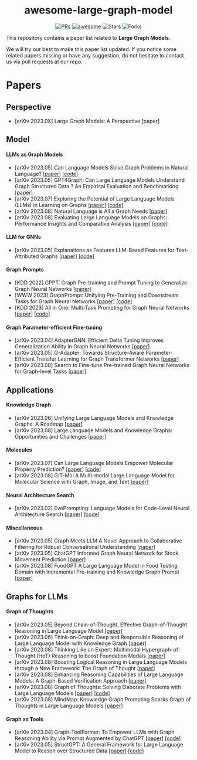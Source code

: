 <h1 align="center"><b>awesome-large-graph-model</b></h1>
<p align="center">
    <a href="https://github.com/THUMNLab/awesome-large-graph-model/pulls"><img src="https://img.shields.io/badge/PRs-Welcome-green" alt="PRs"></a>
    <a href="https://awesome.re"><img src="https://awesome.re/badge.svg" alt="awesome"></a>
    <!-- <a href="https://"><img src="https://img.shields.io/badge/-Website-grey?logo=svelte&logoColor=white" alt="Website"></a> -->
    <img src="https://img.shields.io/github/stars/THUMNLab/awesome-large-graph-model?color=yellow&label=Star" alt="Stars" >
    <img src="https://img.shields.io/github/forks/THUMNLab/awesome-large-graph-model?color=blue&label=Fork" alt="Forks" >
</p>

This repository contains a paper list related to **Large Graph Models**. 

<!-- For more details, please refer to our perspective paper: [Large Graph Models: A Perspective](https://todo)  -->

We will try our best to make this paper list updated. If you notice some related papers missing or have any suggestion, do not hesitate to contact us via pull requests at our repo.

# Papers

## Perspective
- [arXiv 2023.0X] Large Graph Models: A Perspective [paper]

## Model

#### LLMs as Graph Models
- [arXiv 2023.05] Can Language Models Solve Graph Problems in Natural Language? [[paper]](https://arxiv.org/pdf/2305.10037) [[code]](https://github.com/Arthur-Heng/NLGraph)
- [arXiv 2023.05] GPT4Graph: Can Large Language Models Understand Graph Structured Data ? An Empirical Evaluation and Benchmarking [[paper]](https://arxiv.org/pdf/2305.15066) 
- [arXiv 2023.07] Exploring the Potential of Large Language Models (LLMs) in Learning on Graphs [[paper]](https://arxiv.org/pdf/2307.03393) [[code]](https://github.com/CurryTang/Graph-LLM)
- [arXiv 2023.08] Natural Language is All a Graph Needs [[paper]](https://arxiv.org/pdf/2308.07134) 
- [arXiv 2023.08] Evaluating Large Language Models on Graphs: Performance Insights and Comparative Analysis [[paper]](https://arxiv.org/pdf/2308.11224) [[code]](https://github.com/Ayame1006/LLMtoGraph)

#### LLM for GNNs
- [arXiv 2023.05] Explanations as Features LLM-Based Features for Text-Attributed Graphs [[paper]](https://arxiv.org/pdf/2305.19523) [[code]](https://github.com/XiaoxinHe/TAPE) 

#### Graph Prompts
- [KDD 2022] GPPT: Graph Pre-training and Prompt Tuning to Generalize Graph Neural Networks [[paper]](https://dl.acm.org/doi/10.1145/3534678.3539249)
- [WWW 2023] GraphPrompt: Unifying Pre-Training and Downstream Tasks for Graph Neural Networks [[paper]](https://arxiv.org/pdf/2302.08043) [[code]](https://github.com/Starlien95/GraphPrompt)
- [KDD 2023] All in One: Multi-Task Prompting for Graph Neural Networks [[paper]](https://arxiv.org/pdf/2307.01504) [[code]](https://github.com/sheldonresearch/ProG)

#### Graph Parameter-efficient Fine-tuning
- [arXiv 2023.04] AdapterGNN: Efficient Delta Tuning Improves Generalization Ability in Graph Neural Networks [[paper]](https://arxiv.org/pdf/2304.09595)
- [arXiv 2023.05] G-Adapter: Towards Structure-Aware Parameter-Efficient Transfer Learning for Graph Transformer Networks [[paper]](https://arxiv.org/pdf/2305.10329)
- [arXiv 2023.08] Search to Fine-tune Pre-trained Graph Neural Networks for Graph-level Tasks [[paper]](https://arxiv.org/pdf/2308.06960)

## Applications
#### Knowledge Graph
- [arXiv 2023.06] Unifying Large Language Models and Knowledge Graphs: A Roadmap [[paper]](https://arxiv.org/pdf/2306.08302)
- [arXiv 2023.08] Large Language Models and Knowledge Graphs: Opportunities and Challenges [[paper]](https://arxiv.org/pdf/2308.0637)

#### Molecules
- [arXiv 2023.07] Can Large Language Models Empower Molecular Property Prediction? [[paper]](https://arxiv.org/pdf/2307.07443) [[code]](https://github.com/ChnQ/LLM4Mol)
- [arXiv 2023.08] GIT-Mol A Multi-modal Large Language Model for Molecular Science with Graph, Image, and Text [[paper]](https://arxiv.org/pdf/2308.069)

#### Neural Architecture Search
- [arXiv 2023.02] EvoPrompting: Language Models for Code-Level Neural Architecture Search [[paper]](https://arxiv.org/pdf/2302.14838) [[code]](https://github.com/algopapi/EvoPrompting_Reinforcement_learning)

#### Miscellaneous
- [arXiv 2023.05] Graph Meets LLM A Novel Approach to Collaborative Filtering for Robust Conversational Understanding [[paper]](https://arxiv.org/pdf/2305.14449)
- [arXiv 2023.05] ChatGPT Informed Graph Neural Network for Stock Movement Prediction [[paper]](https://arxiv.org/pdf/2306.03763)
- [arXiv 2023.08] FoodGPT A Large Language Model in Food Testing Domain with Incremental Pre-training and Knowledge Graph Prompt [[paper]](https://arxiv.org/pdf/2308.10173)

## Graphs for LLMs
#### Graph of Thoughts
- [arXiv 2023.05] Beyond Chain-of-Thought, Effective Graph-of-Thought Reasoning in Large Language Model [[paper]](https://arxiv.org/pdf/2305.16582)
- [arXiv 2023.06] Think-on-Graph: Deep and Responsible Reasoning of Large Language Model with Knowledge Graph [[paper]](https://arxiv.org/pdf/2307.07697)
- [arXiv 2023.08] Thinking Like an Expert: Multimodal Hypergraph-of-Thought (HoT) Reasoning to boost Foundation Modals [[paper]](https://arxiv.org/pdf/2308.06207)
- [arXiv 2023.08] Boosting Logical Reasoning in Large Language Models through a New Framework: The Graph of Thought [[paper]](https://arxiv.org/pdf/2308.08614)
- [arXiv 2023.08] Enhancing Reasoning Capabilities of Large Language Models: A Graph-Based Verification Approach [[paper]](https://arxiv.org/pdf/2308.09267)
- [arXiv 2023.08] Graph of Thoughts: Solving Elaborate Problems with Large Language Models [[paper]](https://arxiv.org/pdf/2308.09687)  [[code]](https://github.com/spcl/graph-of-thoughts)
- [arXiv 2023.08] MindMap: Knowledge Graph Prompting Sparks Graph of Thoughts in Large Language Models [[paper]](https://arxiv.org/pdf/2308.09729)

#### Graph as Tools
- [arXiv 2023.04] Graph-ToolFormer: To Empower LLMs with Graph Reasoning Ability via Prompt Augmented by ChatGPT [[paper]](https://arxiv.org/pdf/2304.11116)  [[code]](https://github.com/jwzhanggy/Graph_Toolformer)
- [arXiv 2023.05] StructGPT: A General Framework for Large Language Model to Reason over Structured Data [[paper]](https://arxiv.org/pdf/2305.09645)  [[code]](https://github.com/RUCAIBox/StructGPT)
<!-- # Cite

Please consider citing our [survey paper](https://todo) if you find this repository helpful:
```

``` -->
